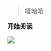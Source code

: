 > 哇哈哈

**开始阅读**

<a href='https"//www.baidu.com' target='_blank'>

<img src='https://tva1.sinaimg.cn/large/008eGmZEgy1gmst35m6igj31c00u0alj.jpg'>

</a>



